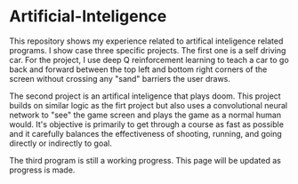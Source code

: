# Artificial-Inteligence

This repository shows my experience related to artifical inteligence related programs. I show case three specific projects. The first one is a self driving car. For the project, I use deep Q reinforcement learning to teach a car to go back and forward between the top left and bottom right corners of the screen without crossing any "sand" barriers the user draws.

The second project is an artifical inteligence that plays doom. This project builds on similar logic as the firt project but also uses a convolutional neural network to "see" the game screen and plays the game as a normal human would. It's objective is primarily to get through a course as fast as possible and it carefully balances the effectiveness of shooting, running, and going directly or indirectly to goal. 

The third program is still a working progress. This page will be updated as progress is made. 
